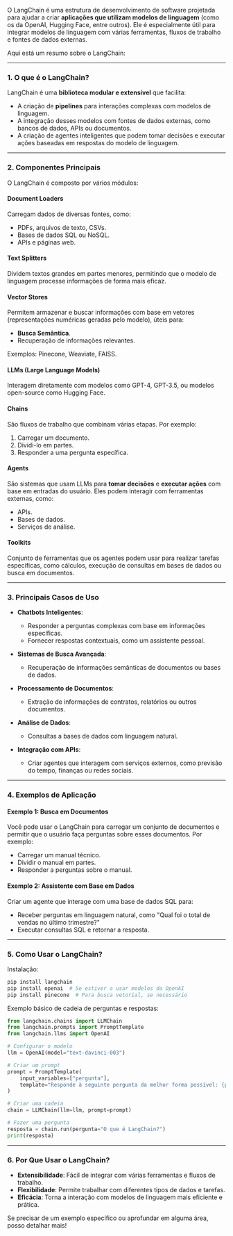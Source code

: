 O LangChain é uma estrutura de desenvolvimento de software projetada para ajudar a criar **aplicações que utilizam modelos de linguagem** (como os da OpenAI, Hugging Face, entre outros). Ele é especialmente útil para integrar modelos de linguagem com várias ferramentas, fluxos de trabalho e fontes de dados externas.

Aqui está um resumo sobre o LangChain:

---

### **1. O que é o LangChain?**
LangChain é uma **biblioteca modular e extensível** que facilita:
- A criação de **pipelines** para interações complexas com modelos de linguagem.
- A integração desses modelos com fontes de dados externas, como bancos de dados, APIs ou documentos.
- A criação de agentes inteligentes que podem tomar decisões e executar ações baseadas em respostas do modelo de linguagem.

---

### **2. Componentes Principais**
O LangChain é composto por vários módulos:

#### **Document Loaders**
Carregam dados de diversas fontes, como:
- PDFs, arquivos de texto, CSVs.
- Bases de dados SQL ou NoSQL.
- APIs e páginas web.

#### **Text Splitters**
Dividem textos grandes em partes menores, permitindo que o modelo de linguagem processe informações de forma mais eficaz.

#### **Vector Stores**
Permitem armazenar e buscar informações com base em vetores (representações numéricas geradas pelo modelo), úteis para:
- **Busca Semântica**.
- Recuperação de informações relevantes.

Exemplos: Pinecone, Weaviate, FAISS.

#### **LLMs (Large Language Models)**
Interagem diretamente com modelos como GPT-4, GPT-3.5, ou modelos open-source como Hugging Face.

#### **Chains**
São fluxos de trabalho que combinam várias etapas. Por exemplo:
1. Carregar um documento.
2. Dividi-lo em partes.
3. Responder a uma pergunta específica.

#### **Agents**
São sistemas que usam LLMs para **tomar decisões** e **executar ações** com base em entradas do usuário. Eles podem interagir com ferramentas externas, como:
- APIs.
- Bases de dados.
- Serviços de análise.

#### **Toolkits**
Conjunto de ferramentas que os agentes podem usar para realizar tarefas específicas, como cálculos, execução de consultas em bases de dados ou busca em documentos.

---

### **3. Principais Casos de Uso**
- **Chatbots Inteligentes**:
  - Responder a perguntas complexas com base em informações específicas.
  - Fornecer respostas contextuais, como um assistente pessoal.
  
- **Sistemas de Busca Avançada**:
  - Recuperação de informações semânticas de documentos ou bases de dados.
  
- **Processamento de Documentos**:
  - Extração de informações de contratos, relatórios ou outros documentos.
  
- **Análise de Dados**:
  - Consultas a bases de dados com linguagem natural.
  
- **Integração com APIs**:
  - Criar agentes que interagem com serviços externos, como previsão do tempo, finanças ou redes sociais.

---

### **4. Exemplos de Aplicação**
#### **Exemplo 1: Busca em Documentos**
Você pode usar o LangChain para carregar um conjunto de documentos e permitir que o usuário faça perguntas sobre esses documentos. Por exemplo:
- Carregar um manual técnico.
- Dividir o manual em partes.
- Responder a perguntas sobre o manual.

#### **Exemplo 2: Assistente com Base em Dados**
Criar um agente que interage com uma base de dados SQL para:
- Receber perguntas em linguagem natural, como "Qual foi o total de vendas no último trimestre?"
- Executar consultas SQL e retornar a resposta.

---

### **5. Como Usar o LangChain?**
Instalação:
```bash
pip install langchain
pip install openai  # Se estiver a usar modelos da OpenAI
pip install pinecone  # Para busca vetorial, se necessário
```

Exemplo básico de cadeia de perguntas e respostas:
```python
from langchain.chains import LLMChain
from langchain.prompts import PromptTemplate
from langchain.llms import OpenAI

# Configurar o modelo
llm = OpenAI(model="text-davinci-003")

# Criar um prompt
prompt = PromptTemplate(
    input_variables=["pergunta"],
    template="Responde à seguinte pergunta da melhor forma possível: {pergunta}",
)

# Criar uma cadeia
chain = LLMChain(llm=llm, prompt=prompt)

# Fazer uma pergunta
resposta = chain.run(pergunta="O que é LangChain?")
print(resposta)
```

---

### **6. Por Que Usar o LangChain?**
- **Extensibilidade**: Fácil de integrar com várias ferramentas e fluxos de trabalho.
- **Flexibilidade**: Permite trabalhar com diferentes tipos de dados e tarefas.
- **Eficácia**: Torna a interação com modelos de linguagem mais eficiente e prática.

Se precisar de um exemplo específico ou aprofundar em alguma área, posso detalhar mais!
